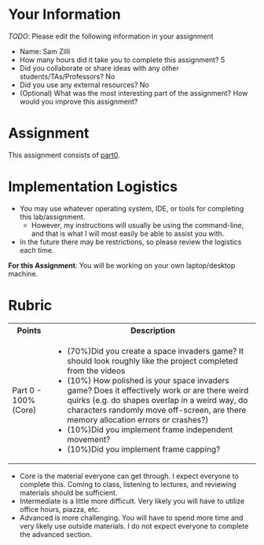 # Your Information

*TODO*: Please edit the following information in your assignment

* Name: Sam Zilli
* How many hours did it take you to complete this assignment? 5
* Did you collaborate or share ideas with any other students/TAs/Professors? No
* Did you use any external resources? No
* (Optional) What was the most interesting part of the assignment? How would you improve this assignment?

# Assignment

This assignment consists of [part0](./part0).

# Implementation Logistics

- You may use whatever operating system, IDE, or tools for completing this lab/assignment.
	- However, my instructions will usually be using the command-line, and that is what I will most easily be able to assist you with.
- In the future there may be restrictions, so please review the logistics each time.

**For this Assignment**: You will be working on your own laptop/desktop machine.

# Rubric

<table>
  <tbody>
    <tr>
      <th>Points</th>
      <th align="center">Description</th>
    </tr>
    <tr>
      <td>Part 0 - 100% (Core)</td>
      <td align="left"><ul><li>(70%)Did you create a space invaders game? It should look roughly like the project completed from the videos</li><li>(10%) How polished is your space invaders game? Does it effectively work or are there weird quirks (e.g. do shapes overlap in a weird way, do characters randomly move off-screen, are there memory allocation errors or crashes?)</li><li>(10%)Did you implement frame independent movement?</li><li>(10%)Did you implement frame capping?</li></ul></td>
    </tr>
    <tr>
  </tbody>
</table>



* Core is the material everyone can get through. I expect everyone to complete this. Coming to class, listening to lectures, and reviewing materials should be sufficient.
* Intermediate is a little more difficult. Very likely you will have to utilize office hours, piazza, etc.
* Advanced is more challenging. You will have to spend more time and very likely use outside materials. I do not expect everyone to complete the advanced section.

